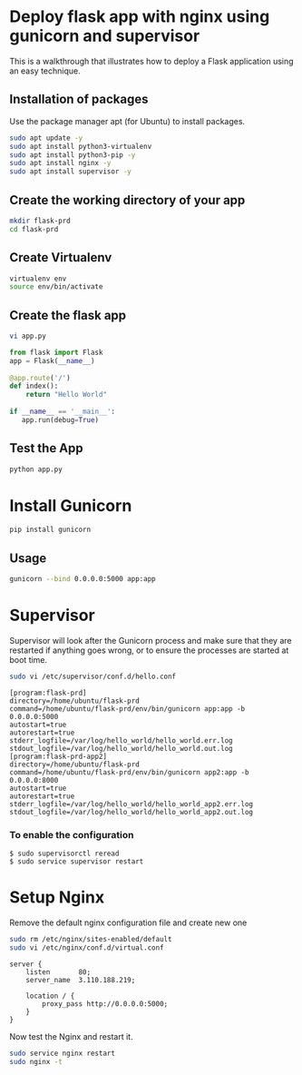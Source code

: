 # Deploy flask app with nginx using gunicorn and supervisor

This is a walkthrough that illustrates how to deploy a Flask application using an easy technique.

## Installation of packages

Use the package manager apt (for Ubuntu) to install packages.

```bash
sudo apt update -y
sudo apt install python3-virtualenv
sudo apt install python3-pip -y
sudo apt install nginx -y
sudo apt install supervisor -y
```

## Create the working directory of your app


```bash
mkdir flask-prd
cd flask-prd
```

## Create Virtualenv


```bash
virtualenv env
source env/bin/activate
```

## Create the flask app


```bash
vi app.py
```
```python
from flask import Flask
app = Flask(__name__)
	
@app.route('/')
def index():
	return "Hello World"
	
if __name__ == '__main__':
   app.run(debug=True)

```
## Test the App

```bash
python app.py
```

# Install Gunicorn

```bash
pip install gunicorn
```
## Usage

```bash
gunicorn --bind 0.0.0.0:5000 app:app
```

# Supervisor
Supervisor will look after the Gunicorn process and make sure that they are restarted if anything goes wrong, or to ensure the processes are started at boot time.

```bash
sudo vi /etc/supervisor/conf.d/hello.conf
```
```
[program:flask-prd]
directory=/home/ubuntu/flask-prd
command=/home/ubuntu/flask-prd/env/bin/gunicorn app:app -b 0.0.0.0:5000
autostart=true
autorestart=true
stderr_logfile=/var/log/hello_world/hello_world.err.log
stdout_logfile=/var/log/hello_world/hello_world.out.log
[program:flask-prd-app2]
directory=/home/ubuntu/flask-prd
command=/home/ubuntu/flask-prd/env/bin/gunicorn app2:app -b 0.0.0.0:8000
autostart=true
autorestart=true
stderr_logfile=/var/log/hello_world/hello_world_app2.err.log
stdout_logfile=/var/log/hello_world/hello_world_app2.out.log
```

### To enable the configuration

```
$ sudo supervisorctl reread
$ sudo service supervisor restart
```

# Setup Nginx

Remove the default nginx configuration file and create new one

```bash
sudo rm /etc/nginx/sites-enabled/default
sudo vi /etc/nginx/conf.d/virtual.conf
```
```
server {
    listen       80;
    server_name  3.110.188.219;

    location / {
        proxy_pass http://0.0.0.0:5000;
    }
}
```
Now test the Nginx and restart it.

```bash
sudo service nginx restart
sudo nginx -t
```
